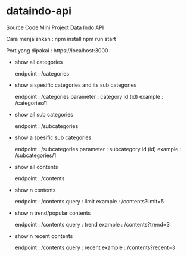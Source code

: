 # dataindo-api
Source Code Mini Project Data Indo API

Cara menjalankan :
npm install
npm run start

Port yang dipakai : https://localhost:3000

- show all categories

	endpoint	: /categories

- show a spesific categories and its sub categories
	
	endpoint	: /categories
	parameter	: category id (id)
	example	: /categories/1

- show all sub categories
	
	endpoint	: /subcategories
  
- show a spesific sub categories
	
	endpoint	: /subcategories
	parameter	: subcategory id (id)
	example	: /subcategories/1

- show all contents

	endpoint	: /contents

- show n contents

	endpoint	: /contents
	query		: limit
	example	: /contents?limit=5

- show n trend/popular contents

	endpoint	: /contents
	query		: trend
	example	: /contents?trend=3  	

- show n recent contents

	endpoint	: /contents
	query		: recent
	example	: /contents?recent=3
